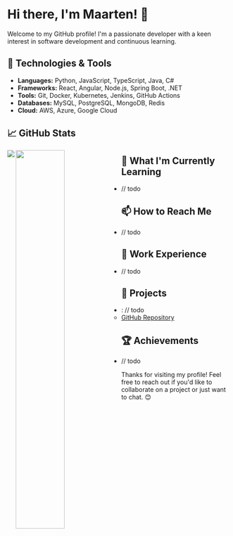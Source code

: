 # Hi there, I'm Maarten! 👋

Welcome to my GitHub profile! I'm a passionate developer with a keen interest in software development and continuous learning.

## 🔧 Technologies & Tools

- **Languages:** Python, JavaScript, TypeScript, Java, C#
- **Frameworks:** React, Angular, Node.js, Spring Boot, .NET
- **Tools:** Git, Docker, Kubernetes, Jenkins, GitHub Actions
- **Databases:** MySQL, PostgreSQL, MongoDB, Redis
- **Cloud:** AWS, Azure, Google Cloud

## 📈 GitHub Stats

<img align="left" src="https://github-readme-stats.vercel.app/api?username=MaartenGVS&show_icons=true&theme=radical">
<img align="left" width="47%" src="https://github-readme-stats.vercel.app/api/top-langs/?username=MaartenGVS&layout=compact">


## 🌱 What I'm Currently Learning

- // todo

## 📫 How to Reach Me

- // todo 

## 💼 Work Experience

- // todo 

## 📂 Projects

- **<name>**: // todo
  - [GitHub Repository](https://github.com/MaartenGVS/project-alpha)
 

## 🏆 Achievements

- // todo

Thanks for visiting my profile! Feel free to reach out if you'd like to collaborate on a project or just want to chat. 😊
